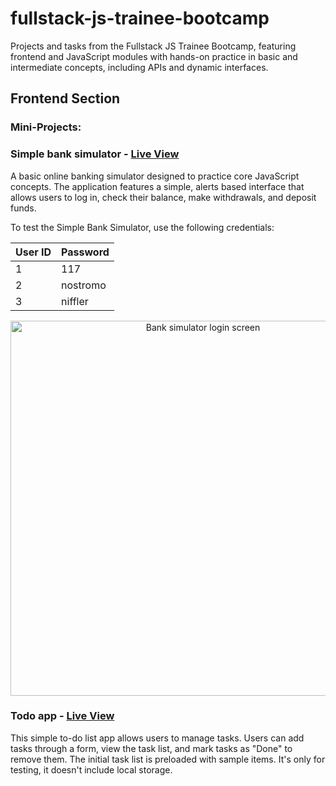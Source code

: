 # fullstack-js-trainee-bootcamp
Projects and tasks from the Fullstack JS Trainee Bootcamp, featuring frontend and JavaScript modules with hands-on practice in basic and intermediate concepts, including APIs and dynamic interfaces.

## Frontend Section
### Mini-Projects:

### Simple bank simulator - [Live View](https://nostrand.github.io/fullstack-js-trainee-bootcamp/bank-simulator/src/index.html)
A basic online banking simulator designed to practice core JavaScript concepts. The application features a simple, alerts based interface that allows users to log in, check their balance, make withdrawals, and deposit funds.

To test the Simple Bank Simulator, use the following credentials:

| User ID | Password   |
|---------|------------|
| 1       | 117        |
| 2       | nostromo   |
| 3       | niffler    |

<div align="center">
  <img src="preview-images/simple-bank-simulator.png" alt="Bank simulator login screen" width=600>
</div>

### Todo app - [Live View](https://nostrand.github.io/fullstack-js-trainee-bootcamp/todo-app/index.html)
This simple to-do list app allows users to manage tasks. Users can add tasks through a form, view the task list, and mark tasks as "Done" to remove them. The initial task list is preloaded with sample items. It's only for testing, it doesn't include local storage.